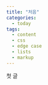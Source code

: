 ```yaml
---
title: "처음"
categories:
  - today
tags:
  - content
  - css
  - edge case
  - lists
  - markup
---
```


첫 글
